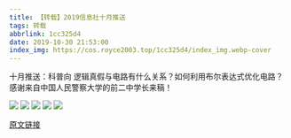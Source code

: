 ```yaml
---
title: 【转载】2019信息社十月推送
tags: 转载
abbrlink: 1cc325d4
date: 2019-10-30 21:53:00
index_img: https://cos.royce2003.top/1cc325d4/index_img.webp-cover
---
```


十月推送：科普向
逻辑真假与电路有什么关系？如何利用布尔表达式优化电路？
感谢来自中国人民警察大学的前二中学长来稿！

<!--more-->

![](https://cos.royce2003.top/1cc325d4/01.webp-default)
![](https://cos.royce2003.top/1cc325d4/02.webp-default)
![](https://cos.royce2003.top/1cc325d4/03.webp-default)
![](https://cos.royce2003.top/1cc325d4/04.webp-default)
![](https://cos.royce2003.top/1cc325d4/05.webp-default)

[原文链接](https://user.qzone.qq.com/2567446457/mood/b91f0899a575b95d401d0a00)